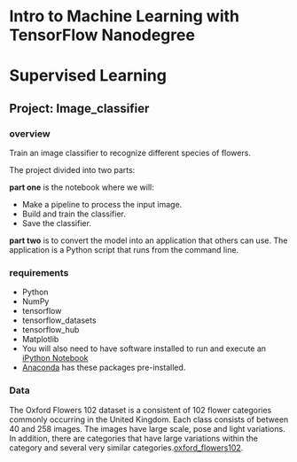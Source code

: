 # Intro to Machine Learning with TensorFlow Nanodegree
# Supervised Learning
## Project: Image_classifier

### overview
Train an image classifier to recognize different species of flowers.

The project divided into two parts:

**part one** is the notebook where we will:
- Make a pipeline to process the input image.
- Build and train the classifier.
- Save the classifier.

**part two** is to convert the model into an application that others can use. The application is a Python script that runs from the command line.


### requirements
- Python
- NumPy
- tensorflow
- tensorflow_datasets
- tensorflow_hub
- Matplotlib
- You will also need to have software installed to run and execute an [iPython Notebook](http://ipython.org/notebook.html)
- [Anaconda](https://www.continuum.io/downloads) has these packages pre-installed.


### Data

The Oxford Flowers 102 dataset is a consistent of 102 flower categories commonly occurring in the United Kingdom. Each class consists of between 40 and 258 images. The images have large scale, pose and light variations. In addition, there are categories that have large variations within the category and several very similar categories.[oxford_flowers102](https://www.tensorflow.org/datasets/catalog/oxford_flowers102).
